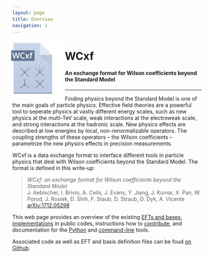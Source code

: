 ```yaml
---
layout: page
title: Overview
navigation: 1
---
```


<div style="display:inline-block; float:left; margin-left:-20px; margin-right:10px">
<img src="/images/logo.svg" width="150px">
</div>

# WCxf

#### An exchange format for Wilson coefficients beyond the Standard Model

---

Finding physics beyond the Standard Model is one of the main goals of particle physics. Effective field theories are a powerful tool to seperate physics at vastly different energy scales, such as new physics at the multi-TeV scale, weak interactions at the electroweak scale, and strong interactions at the hadronic scale. New physics effects are described at low energies by local, non-renormalizable operators. The coupling strengths of these operators – the Wilson coefficients – parametrize the new physics effects in precision measurements.

WCxf is a data exchange format to interface different tools in particle physics that deal with Wilson coefficients beyond the Standard Model. The format is defined in this write-up:

> *WCxf: an exchange format for Wilson coefficients beyond the Standard Model*  
> J. Aebischer, I. Brivio, A. Celis, J. Evans, Y. Jiang, J. Kumar, X. Pan, W. Porod, J. Rosiek, D. Shih, F. Staub, D. Straub, D. Dyk, A. Vicente  
> [arXiv:1712.05298](https://arxiv.org/abs/1712.05298)

This web page provides an overview of the existing [EFTs and bases](bases.html), [implementations](codes.html) in public codes, instructions how to [contribute](contribute.html), and documentation for the [Python](python.html) and [command-line](cli.html) tools.

Associated code as well as EFT and basis definition files can be foud [on Github](https://github.com/wcxf).
